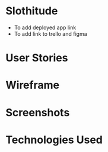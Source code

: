 # Slothitude

- To add deployed app link
- To add link to trello and figma

# User Stories

# Wireframe

# Screenshots

# Technologies Used
